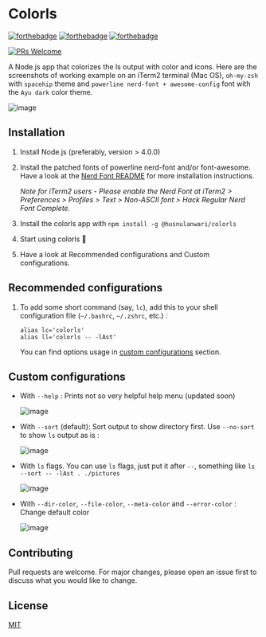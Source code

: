 # Colorls

[![forthebadge](https://forthebadge.com/images/badges/made-with-javascript.svg)](https://forthebadge.com)
[![forthebadge](https://forthebadge.com/images/badges/built-with-love.svg)](https://forthebadge.com)
[![forthebadge](https://forthebadge.com/images/badges/60-percent-of-the-time-works-every-time.svg)](https://forthebadge.com)


[![PRs Welcome](https://img.shields.io/badge/PRs-welcome-brightgreen.svg?style=flat-square)](http://makeapullrequest.com)

A Node.js app that colorizes the ls output with color and icons. Here are the screenshots of working example on an iTerm2 terminal (Mac OS), `oh-my-zsh` with `spacehip` theme and `powerline nerd-font + awesome-config` font with the `Ayu dark` color theme.

![image](https://user-images.githubusercontent.com/7609801/63421229-6b5a4e00-c432-11e9-8779-2b09bb4cfef9.png)

## Installation

1. Install Node.js (preferably, version > 4.0.0)

2. Install the patched fonts of powerline nerd-font and/or font-awesome. Have a look at the [Nerd Font README](https://github.com/ryanoasis/nerd-fonts/blob/master/readme.md) for more installation instructions.

    *Note for iTerm2 users - Please enable the Nerd Font at iTerm2 > Preferences > Profiles > Text > Non-ASCII font > Hack Regular Nerd Font Complete.*

3. Install the colorls app with `npm install -g @husnulanwari/colorls`

4. Start using colorls 🎉

5. Have a look at Recommended configurations and Custom configurations.

## Recommended configurations

1. To add some short command (say, `lc`), add this to your shell configuration file (`~/.bashrc`, `~/.zshrc`, etc.) :

    ```
    alias lc='colorls'
    alias ll='colorls -- -lAst'
    ```

    You can find options usage in [custom configurations](#custom-configurations) section.

## Custom configurations

- With `--help` : Prints not so very helpful help menu (updated soon)

    ![image](https://user-images.githubusercontent.com/7609801/63420976-fbe45e80-c431-11e9-86a7-bdfb69e3bb2f.png)

- With `--sort` (default): Sort output to show directory first. Use `--no-sort` to show `ls` output as is :

    ![image](https://user-images.githubusercontent.com/7609801/63421778-61851a80-c433-11e9-919d-e721c83d70b6.png)

- With `ls` flags. You can use `ls` flags, just put it after `--`, something like `ls --sort -- -lAst . ./pictures`

    ![image](https://user-images.githubusercontent.com/7609801/63422381-72825b80-c434-11e9-8d6f-8c6505bc7e5b.png)

- With `--dir-color`, `--file-color`, `--meta-color` and `--error-color` : Change default color

    ![image](https://user-images.githubusercontent.com/7609801/63423430-7f07b380-c436-11e9-8309-0671bee0db18.png)

## Contributing

Pull requests are welcome. For major changes, please open an issue first to discuss what you would like to change.

## License

[MIT](https://choosealicense.com/licenses/mit/)